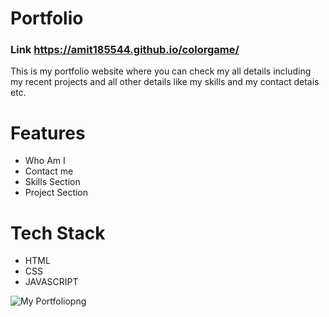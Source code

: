 # Portfolio

### Link https://amit185544.github.io/colorgame/
This is my portfolio website where you can check my all details including my recent projects
and all other details like my skills and my contact detais etc.

# Features
- Who Am I
- Contact me
- Skills Section
- Project Section

# Tech Stack
- HTML
- CSS
- JAVASCRIPT

![My Portfoliopng](https://github.com/Amit185544/Portfolio/assets/116292854/20cbac71-8e03-4200-b382-7d560ee486e8)

